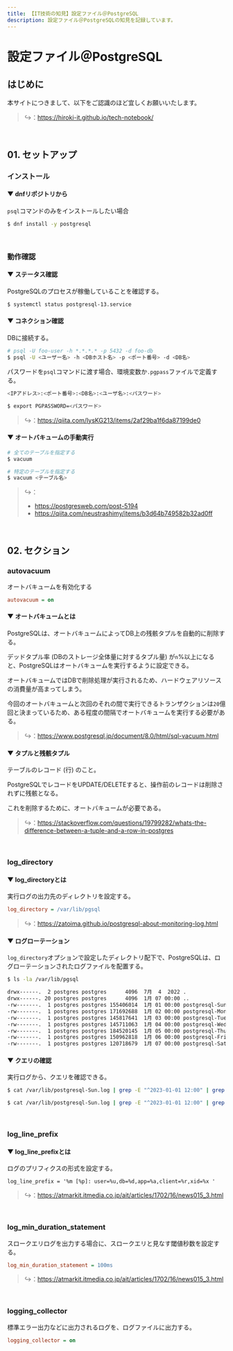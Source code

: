 ```yaml
---
title: 【IT技術の知見】設定ファイル＠PostgreSQL
description: 設定ファイル＠PostgreSQLの知見を記録しています。
---
```


# 設定ファイル＠PostgreSQL

## はじめに

本サイトにつきまして、以下をご認識のほど宜しくお願いいたします。

> ↪️：https://hiroki-it.github.io/tech-notebook/

<br>

## 01. セットアップ

### インストール

#### ▼ dnfリポジトリから

`psql`コマンドのみをインストールしたい場合

```bash
$ dnf install -y postgresql
```

<br>

### 動作確認

#### ▼ ステータス確認

PostgreSQLのプロセスが稼働していることを確認する。

```bash
$ systemctl status postgresql-13.service
```

#### ▼ コネクション確認

DBに接続する。

```bash
# psql -U foo-user -h *.*.*.* -p 5432 -d foo-db
$ psql -U <ユーザー名> -h <DBホスト名> -p <ポート番号> -d <DB名>
```

パスワードを`psql`コマンドに渡す場合、環境変数か`.pgpass`ファイルで定義する。

```bash
<IPアドレス>:<ポート番号>:<DB名>:<ユーザ名>:<パスワード>
```

```bash
$ export PGPASSWORD=<パスワード>
```

> ↪️：https://qiita.com/IysKG213/items/2af29ba1f6da87199de0

#### ▼ オートバキュームの手動実行

```bash
# 全てのテーブルを指定する
$ vacuum
```

```bash
# 特定のテーブルを指定する
$ vacuum <テーブル名>
```

> ↪️：
>
> - https://postgresweb.com/post-5194
> - https://qiita.com/neustrashimy/items/b3d64b749582b32ad0ff

<br>

## 02. セクション

### autovacuum

オートバキュームを有効化する

```ini
autovacuum = on
```

#### ▼ オートバキュームとは

PostgreSQLは、オートバキュームによってDB上の残骸タプルを自動的に削除する。

デッドタプル率 (DBのストレージ全体量に対するタプル量) が`n`%以上になると、PostgreSQLはオートバキュームを実行するように設定できる。

オートバキュームではDBで削除処理が実行されるため、ハードウェアリソースの消費量が高まってしまう。

今回のオートバキュームと次回のそれの間で実行できるトランザクションは`20`億回と決まっているため、ある程度の間隔でオートバキュームを実行する必要がある。

> ↪️：https://www.postgresql.jp/document/8.0/html/sql-vacuum.html

#### ▼ タプルと残骸タプル

テーブルのレコード (行) のこと。

PostgreSQLでレコードをUPDATE/DELETEすると、操作前のレコードは削除されずに残骸となる。

これを削除するために、オートバキュームが必要である。

> ↪️：https://stackoverflow.com/questions/19799282/whats-the-difference-between-a-tuple-and-a-row-in-postgres

<br>

### log_directory

#### ▼ log_directoryとは

実行ログの出力先のディレクトリを設定する。

```ini
log_directory = /var/lib/pgsql
```

> ↪️：https://zatoima.github.io/postgresql-about-monitoring-log.html

#### ▼ ログローテーション

`log_directory`オプションで設定したディレクトリ配下で、PostgreSQLは、ログローテーションされたログファイルを配置する。

```bash
$ ls -la /var/lib/pgsql

drwx------.  2 postgres postgres      4096  7月  4  2022 .
drwx------. 20 postgres postgres      4096  1月 07 00:00 ..
-rw-------.  1 postgres postgres 155406014  1月 01 00:00 postgresql-Sun.log
-rw-------.  1 postgres postgres 171692688  1月 02 00:00 postgresql-Mon.log
-rw-------.  1 postgres postgres 145817641  1月 03 00:00 postgresql-Tue.log
-rw-------.  1 postgres postgres 145711063  1月 04 00:00 postgresql-Wed.log
-rw-------.  1 postgres postgres 184520145  1月 05 00:00 postgresql-Thu.log
-rw-------.  1 postgres postgres 150962818  1月 06 00:00 postgresql-Fri.log
-rw-------.  1 postgres postgres 120718679  1月 07 00:00 postgresql-Sat.log
```

#### ▼ クエリの確認

実行ログから、クエリを確認できる。

```bash
$ cat /var/lib/postgresql-Sun.log | grep -E "^2023-01-01 12:00" | grep "statement: SELECT"

$ cat /var/lib/postgresql-Sun.log | grep -E "^2023-01-01 12:00" | grep "statement: INSERT"
```

<br>

### log_line_prefix

#### ▼ log_line_prefixとは

ログのプリフィクスの形式を設定する。

```
log_line_prefix = '%m [%p]: user=%u,db=%d,app=%a,client=%r,xid=%x '
```

> ↪️：https://atmarkit.itmedia.co.jp/ait/articles/1702/16/news015_3.html

<br>

### log_min_duration_statement

スロークエリログを出力する場合に、スロークエリと見なす閾値秒数を設定する。

```ini
log_min_duration_statement = 100ms
```

> ↪️：https://atmarkit.itmedia.co.jp/ait/articles/1702/16/news015_3.html

<br>

### logging_collector

標準エラー出力などに出力されるログを、ログファイルに出力する。

```ini
logging_collector = on
```

<br>
